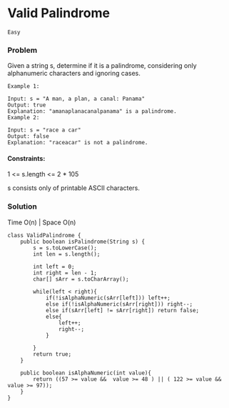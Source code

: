 # Valid Palindrome

`Easy`

### Problem

Given a string s, determine if it is a palindrome, considering only alphanumeric characters and ignoring cases.

```
Example 1:

Input: s = "A man, a plan, a canal: Panama"
Output: true
Explanation: "amanaplanacanalpanama" is a palindrome.
Example 2:

Input: s = "race a car"
Output: false
Explanation: "raceacar" is not a palindrome.
``` 

#### Constraints:

1 <= s.length <= 2 * 105

s consists only of printable ASCII characters.

### Solution

Time O(n) | Space O(n)
```
class ValidPalindrome {
    public boolean isPalindrome(String s) {
        s = s.toLowerCase();
        int len = s.length();
        
        int left = 0;
        int right = len - 1;
        char[] sArr = s.toCharArray();
        
        while(left < right){
            if(!isAlphaNumeric(sArr[left])) left++;
            else if(!isAlphaNumeric(sArr[right])) right--;
            else if(sArr[left] != sArr[right]) return false;
            else{
                left++;
                right--;
            }
            
        }
        return true;
    }
    
    public boolean isAlphaNumeric(int value){
        return ((57 >= value &&  value >= 48 ) || ( 122 >= value && value >= 97));
    }
}
```
